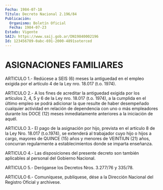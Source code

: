 ```yaml
---
Fecha: 1984-07-18
Título: Decreto Nacional 2.196/84
Publicación:
  Organismo: Boletín Oficial
  Fecha: 1984-07-23
Estado: Vigente
SAIJ: https://www.saij.gob.ar/DN19840002196
Id: 123456789-0abc-691-2000-4891soterced
---
```

# ASIGNACIONES FAMILIARES

<a id="1"></a>
ARTICULO  1.-  Redúcese a SEIS (6) meses la antiguedad en el empleo exigida por el artículo  4  de  la  Ley  nro.  18.017  (t.o. 1974).

<a id="2"></a>
ARTICULO  2.-  A  los  fines de acreditar la antiguedad exigida por los artículos 2, 4, 5 y  6  de la Ley nro. 18.017 (t.o. 1974), a la cumplida en el último empleo  se  podrá adicionar la que resulte de haber desempeñado cualquier actividad  en  relación  de dependencia con uno o más empleadores durante los DOCE (12) meses inmediatamente anteriores a la iniciación de aquél.

<a id="3"></a>
ARTICULO  3.-  El  pago  de  la asignación por hijo, prevista en el artículo  8  de  la Ley Nro. 18.017  (t.o.1974),  se  extenderá  al trabajador cuyo hijo  o  hijos a cargo, mayores de QUINCE (15) años y  menores  de  VEINTIUN  (21)    años,  concurran  regularmente  a establecimientos donde se imparta enseñanza.

<a id="4"></a>
ARTICULO  4.-  Las  disposiciones  del presente decreto son también aplicables al personal del Gobierno Nacional.

<a id="5"></a>
ARTICULO  5.-  Deróganse  los  Decretos  Nros.  3.277/76  y 335/78.

<a id="6"></a>
ARTICULO  6.- Comuníquese, publíquese, dése a la Dirección Nacional del Registro Oficial y archívese.